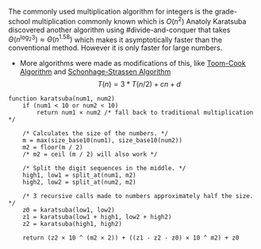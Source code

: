 The commonly used multiplication algorithm for integers is the grade-school multiplication commonly known which is $O(n^2)$ 
Anatoly Karatsuba discovered another algorithm using #divide-and-conquer that takes $\Theta(n^{\log_2 3}) \approx \Theta(n^{1.58})$ which makes it asymptotically faster than the conventional method. However it is only faster for large numbers.
- More algorithms were made as modifications of this, like [Toom-Cook Algorithm](https://en.wikipedia.org/wiki/Toom%E2%80%93Cook_multiplication) and [Schonhage-Strassen Algorithm](https://en.wikipedia.org/wiki/Sch%C3%B6nhage%E2%80%93Strassen_algorithm)
$$T(n) = 3*T(n/2)+cn+d$$
```al
function karatsuba(num1, num2)
    if (num1 < 10 or num2 < 10)
        return num1 × num2 /* fall back to traditional multiplication */
    
    /* Calculates the size of the numbers. */
    m = max(size_base10(num1), size_base10(num2))
    m2 = floor(m / 2) 
    /* m2 = ceil (m / 2) will also work */
    
    /* Split the digit sequences in the middle. */
    high1, low1 = split_at(num1, m2)
    high2, low2 = split_at(num2, m2)
    
    /* 3 recursive calls made to numbers approximately half the size. */
    z0 = karatsuba(low1, low2)
    z1 = karatsuba(low1 + high1, low2 + high2)
    z2 = karatsuba(high1, high2)
    
    return (z2 × 10 ^ (m2 × 2)) + ((z1 - z2 - z0) × 10 ^ m2) + z0
```

